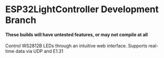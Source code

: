 # ESP32LightController Development Branch

#### These builds will have untested features, or may not compile at all ####

Control WS2812B LEDs through an intuitive web interface. Supports real-time data via UDP and E1.31
